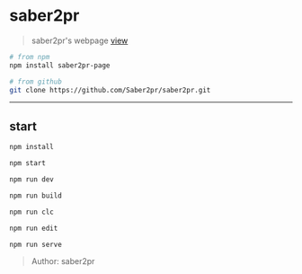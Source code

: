 # saber2pr

> saber2pr's webpage [view](https://saber2pr.github.io/saber2pr/index.html)

```bash
# from npm
npm install saber2pr-page

# from github
git clone https://github.com/Saber2pr/saber2pr.git
```

---

## start

```bash
npm install
```

```bash
npm start

npm run dev

npm run build

npm run clc

npm run edit

npm run serve
```

> Author: saber2pr
